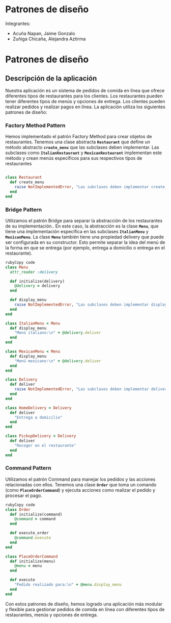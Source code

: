 # Patrones de diseño

Integrantes:  
- Acuña Napan, Jaime Gonzalo
- Zuñiga Chicaña, Alejandra Aztirma

# Patrones de diseño

## Descripción de la aplicación

Nuestra aplicación es un sistema de pedidos de comida en línea que ofrece diferentes tipos de restaurantes para los clientes. Los restaurantes pueden tener diferentes tipos de menús y opciones de entrega. Los clientes pueden realizar pedidos y realizar pagos en línea. La aplicación utiliza los siguientes patrones de diseño:

### Factory Method Pattern

Hemos implementado el patrón Factory Method para crear objetos de restaurantes. Tenemos una clase abstracta **`Restaurant`** que define un método abstracto **`create_menu`** que las subclases deben implementar. Las subclases como **`ItalianRestaurant`** y **`MexicanRestaurant`** implementan este método y crean menús específicos para sus respectivos tipos de restaurantes

```ruby

class Restaurant
  def create_menu
    raise NotImplementedError, "Las subclases deben implementar create_menu"
  end
end

```

### Bridge Pattern

Utilizamos el patrón Bridge para separar la abstracción de los restaurantes de su implementación.. En este caso, la abstracción es la clase **`Menu`**, que tiene una implementación específica en las subclases **`ItalianMenu`** y **`MexicanMenu`**. La clase **`Menu`** también tiene una propiedad delivery que puede ser configurada en su constructor. Esto permite separar la idea del menú de la forma en que se entrega (por ejemplo, entrega a domicilio o entrega en el restaurante).

```ruby
rubyCopy code
class Menu
  attr_reader :delivery

  def initialize(delivery)
    @delivery = delivery
  end

  def display_menu
    raise NotImplementedError, "Las subclases deben implementar display_menu"
  end
end

class ItalianMenu < Menu
  def display_menu
    "Menú italiano:\n" + @delivery.deliver
  end
end

class MexicanMenu < Menu
  def display_menu
    "Menú mexicano:\n" + @delivery.deliver
  end
end

class Delivery
  def deliver
    raise NotImplementedError, "Las subclases deben implementar deliver"
  end
end

class HomeDelivery < Delivery
  def deliver
    "Entrega a domicilio"
  end
end

class PickupDelivery < Delivery
  def deliver
    "Recoger en el restaurante"
  end
end

```

### Command Pattern

Utilizamos el patrón Command para manejar los pedidos y las acciones relacionadas con ellos. Tenemos una clase **`Order`** que toma un comando (como **`PlaceOrderCommand`**) y ejecuta acciones como realizar el pedido y procesar el pago.

```ruby
rubyCopy code
class Order
  def initialize(command)
    @command = command
  end

  def execute_order
    @command.execute
  end
end

class PlaceOrderCommand
  def initialize(menu)
    @menu = menu
  end

  def execute
    "Pedido realizado para:\n" + @menu.display_menu
  end
end

```

Con estos patrones de diseño, hemos logrado una aplicación más modular y flexible para gestionar pedidos de comida en línea con diferentes tipos de restaurantes, menús y opciones de entrega.